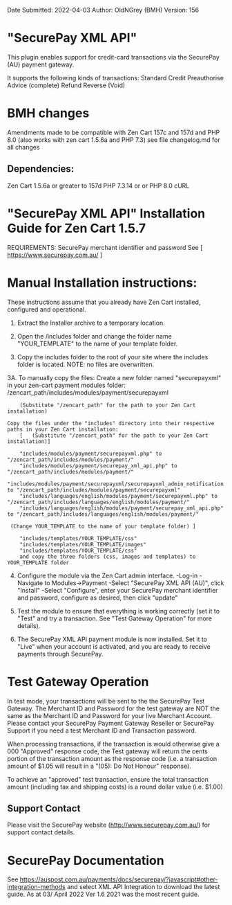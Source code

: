 Date Submitted: 2022-04-03
Author:         OldNGrey (BMH)
Version:        156

"SecurePay XML API" 
====================
This plugin enables support for credit-card transactions via the SecurePay (AU) payment gateway.

It supports the following kinds of transactions:
	Standard Credit
	Preauthorise
	Advice (complete)
	Refund
	Reverse (Void)

BMH  changes
============
Amendments made to be compatible with Zen Cart 157c and 157d and PHP 8.0 (also works with zen cart 1.5.6a and PHP 7.3)
see file changelog.md for all changes

Dependencies:
--------------
Zen Cart 1.5.6a or greater to 157d
PHP 7.3.14 or or PHP 8.0 
cURL

"SecurePay XML API" Installation Guide for Zen Cart 1.5.7
=========================================================
REQUIREMENTS:
SecurePay merchant identifier and password See [ https://www.securepay.com.au/ ]

Manual Installation instructions:
=================================
These instructions assume that you already have Zen Cart installed, configured and operational.

1. Extract the Installer archive to a temporary location.

2.  Open the /includes folder and change the folder name "YOUR_TEMPLATE" to the name of your template folder.

3. Copy the includes folder to the root of your site where the includes folder is located. NOTE: no files are overwritten.

3A. To manually copy the files:
    Create a new folder named "securepayxml" in your zen-cart payment modules folder:
         /zencart_path/includes/modules/payment/securepayxml
        
        (Substitute "/zencart_path" for the path to your Zen Cart installation)

    Copy the files under the "includes" directory into their respective paths in your Zen Cart installation:
        [	(Substitute "/zencart_path" for the path to your Zen Cart installation)]
        
        "includes/modules/payment/securepayxml.php" to "/zencart_path/includes/modules/payment/"
        "includes/modules/payment/securepay_xml_api.php" to "/zencart_path/includes/modules/payment/"
        "includes/modules/payment/securepayxml/securepayxml_admin_notification.php" to "/zencart_path/includes/modules/payment/securepayxml"
        "includes/languages/english/modules/payment/securepayxml.php" to "/zencart_path/includes/languages/english/modules/payment/"
        "includes/languages/english/modules/payment/securepay_xml_api.php" to "/zencart_path/includes/languages/english/modules/payment/"
            
     (Change YOUR_TEMPLATE to the name of your template folder) ]
        
        "includes/templates/YOUR_TEMPLATE/css"
        "includes/templates/YOUR_TEMPLATE/images"
        "includes/templates/YOUR_TEMPLATE/css"
        and copy the three folders (css, images and templates) to YOUR_TEMPLATE folder
        
    
4. Configure the module via the Zen Cart admin interface.
    -Log-in
    -Navigate to Modules->Payment
    -Select "SecurePay XML API (AU)", click "Install"
    -Select "Configure", enter your SecurePay merchant identifier and password, configure as desired, then click "update"
    
5. Test the module to ensure that everything is working correctly (set it to "Test" and try a transaction. See "Test Gateway Operation" for more details).

6. The SecurePay XML API payment module is now installed. Set it to "Live" when your account is activated, and you are ready to receive payments through SecurePay.

Test Gateway Operation
=======================
In test mode, your transactions will be sent to the the SecurePay Test Gateway. The Merchant ID and
Password for the test gateway are NOT the same as the Merchant ID and Password for your live 
Merchant Account. Please contact your SecurePay Payment Gateway Reseller or SecurePay Support if 
you need a test Merchant ID and Transaction password.

When processing transactions, if the transaction is would otherwise give a 000 "Approved" response
code, the Test gateway will return the cents portion of the transaction amount as the response code
(i.e. a transaction amount of $1.05 will result in a "(05): Do Not Honour" response).

To achieve an "approved" test transaction, ensure the total transaction amount (including tax and
shipping costs) is a round dollar value (i.e. $1.00)

Support Contact
---------------------------------------------------------------------------------------------------
Please visit the SecurePay website (http://www.securepay.com.au/) for  support contact details.

SecurePay Documentation
=======================
See https://auspost.com.au/payments/docs/securepay/?javascript#other-integration-methods and select XML API Integration to download the latest guide.
As at 03/ April 2022 Ver 1.6 2021 was the most recent guide.
